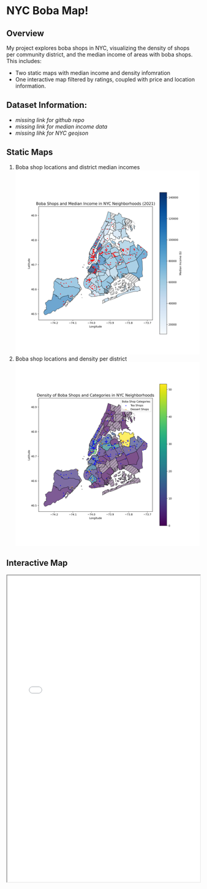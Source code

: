 # NYC Boba Map!

## Overview
My project explores boba shops in NYC, visualizing the density of shops per community district, and the median income of areas with boba shops. This includes:
- Two static maps with median income and density infomration
- One interactive map filtered by ratings, coupled with price and location information.

## Dataset Information:
- *missing link for github repo*
- *missing link for median income data*
- *missing lihk for NYC geojson*

## Static Maps
1. Boba shop locations and district median incomes
   ![Shops and Income](nyc_boba_shops_median_income_map.png)
2. Boba shop locations and density per district
   ![Boba Density](boba_shop_density_and_categories_map.png)

## Interactive Map
<iframe src="boba_nyc_map.html" width="100%" height="800px"></iframe>
